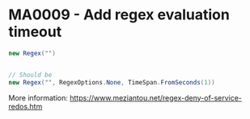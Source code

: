 # MA0009 - Add regex evaluation timeout

````csharp
new Regex("")


// Should be
new Regex("", RegexOptions.None, TimeSpan.FromSeconds(1))
````

More information: <https://www.meziantou.net/regex-deny-of-service-redos.htm>
